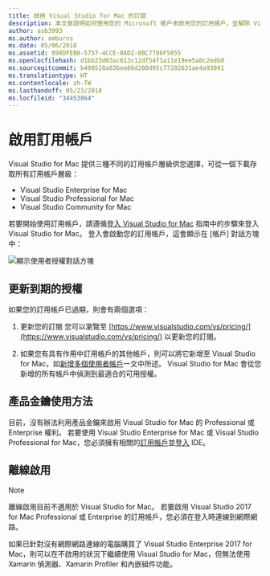 ```yaml
---
title: 啟用 Visual Studio for Mac 的訂閱
description: 本文章說明如何使用您的 Microsoft 帳戶來啟用您的訂用帳戶，並解除 Visual Studio for Mac 中功能的鎖定
author: asb3993
ms.author: amburns
ms.date: 05/06/2018
ms.assetid: 898DFEB8-5757-4CCE-8AD2-8BC7706F5855
ms.openlocfilehash: d1bb23d03ac613c12df54f1a11e19ee5a8c2edb0
ms.sourcegitcommit: b400528a83bea06d208d95c77282631ae4a93091
ms.translationtype: HT
ms.contentlocale: zh-TW
ms.lasthandoff: 05/23/2018
ms.locfileid: "34453864"
---
```

# <a name="enable-subscription"></a>啟用訂用帳戶

Visual Studio for Mac 提供三種不同的訂用帳戶層級供您選擇，可從一個下載存取所有訂用帳戶層級：

* Visual Studio Enterprise for Mac
* Visual Studio Professional for Mac
* Visual Studio Community for Mac

若要開始使用訂用帳戶，請遵循[登入 Visual Studio for Mac](signing-in.md) 指南中的步驟來登入 Visual Studio for Mac。 登入會啟動您的訂用帳戶，這會顯示在 [帳戶] 對話方塊中：

![顯示使用者授權對話方塊](media/user-accounts-login.png)

## <a name="update-expired-licenses"></a>更新到期的授權 

如果您的訂用帳戶已過期，則會有兩個選項：

1. 更新您的訂閱 您可以瀏覽至 [https://www.visualstudio.com/vs/pricing/](https://www.visualstudio.com/vs/pricing/) 以更新您的訂閱。

2. 如果您有具有作用中訂用帳戶的其他帳戶，則可以將它新增至 Visual Studio for Mac，如[新增多個使用者帳戶](signing-in.md)一文中所述。 Visual Studio for Mac 會從您新增的所有帳戶中偵測到最適合的可用授權。 

## <a name="product-key-usage"></a>產品金鑰使用方法

目前，沒有辦法利用產品金鑰來啟用 Visual Studio for Mac 的 Professional 或 Enterprise 權利。 若要使用 Visual Studio Enterprise for Mac 或 Visual Studio Professional for Mac，您必須擁有相關的[訂用帳戶](https://www.visualstudio.com/subscriptions/)並[登入](signing-in.md) IDE。

## <a name="offline-activation"></a>離線啟用

> [!NOTE]
> 離線啟用目前不適用於 Visual Studio for Mac。 若要啟用 Visual Studio 2017 for Mac Professional 或 Enterprise 的訂用帳戶，您必須在登入時連線到網際網路。

如果已針對沒有網際網路連線的電腦購買了 Visual Studio Enterprise 2017 for Mac，則可以在不啟用的狀況下繼續使用 Visual Studio for Mac，但無法使用 Xamarin 偵測器、Xamarin Profiler 和內嵌組件功能。
